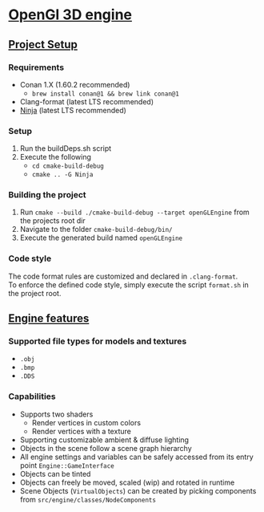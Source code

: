 # <u><b>OpenGl 3D engine</b></u>

## <u>Project Setup</u>
### Requirements
- Conan 1.X (1.60.2 recommended)
    - `brew install conan@1 && brew link conan@1`
- Clang-format (latest LTS recommended)
- <a href="https://ninja-build.org/">Ninja</a> (latest LTS recommended)
### Setup
1) Run the buildDeps.sh script
2) Execute the following
   - `cd cmake-build-debug`
   - `cmake .. -G Ninja`

### Building the project
1) Run `cmake --build ./cmake-build-debug --target openGLEngine` from the projects root dir
2) Navigate to the folder `cmake-build-debug/bin/`
3) Execute the generated build named `openGLEngine`

### Code style
The code format rules are customized and declared in `.clang-format`.<br>
To enforce the defined code style, simply execute the script `format.sh` in the project root.

## <u>Engine features</u>
### Supported file types for models and textures
- `.obj`
- `.bmp`
- `.DDS`

### Capabilities
- Supports two shaders
  - Render vertices in custom colors
  - Render vertices with a texture
- Supporting customizable ambient & diffuse lighting
- Objects in the scene follow a scene graph hierarchy
- All engine settings and variables can be safely accessed from its entry point `Engine::GameInterface`
- Objects can be tinted
- Objects can freely be moved, scaled (wip) and rotated in runtime
- Scene Objects (`VirtualObjects`) can be created by picking components from `src/engine/classes/NodeComponents`